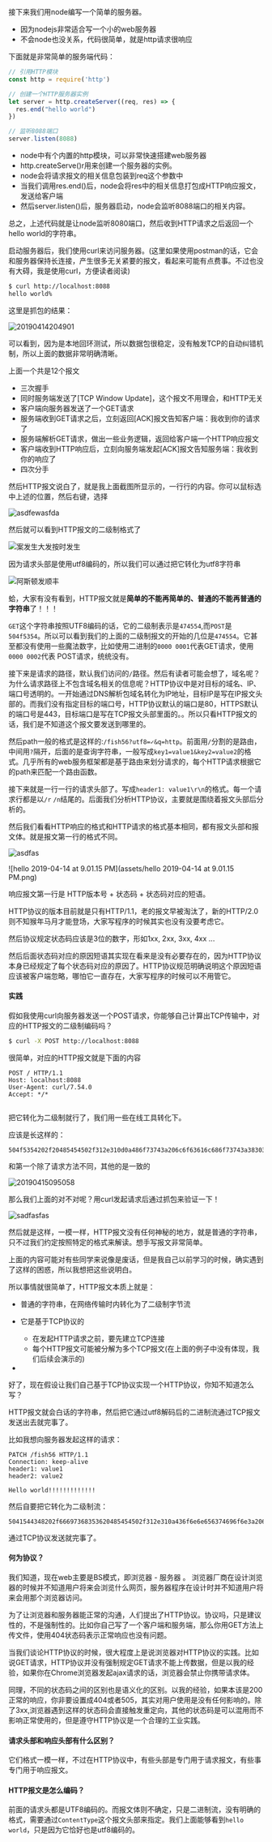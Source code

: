 接下来我们用node编写一个简单的服务器。

- 因为nodejs非常适合写一个小的web服务器
- 不会node也没关系，代码很简单，就是http请求很响应

下面就是非常简单的服务端代码：

```js
// 引用HTTP模块
const http = require('http')

// 创建一个HTTP服务器实例
let server = http.createServer((req, res) => {
  res.end("hello world")
})

// 监听8088端口
server.listen(8088)
```

- node中有个内置的http模块，可以非常快速搭建web服务器
- http.createServe()r用来创建一个服务器的实例。
- node会将请求报文的相关信息包装到req这个参数中
- 当我们调用res.end()后，node会将res中的相关信息打包成HTTP响应报文，发送给客户端
- 然后server.listen()后，服务器启动，node会监听8088端口的相关内容。

总之，上述代码就是让node监听8080端口，然后收到HTTP请求之后返回一个hello world的字符串。

启动服务器后，我们使用curl来访问服务器。(这里如果使用postman的话，它会和服务器保持长连接，产生很多无关紧要的报文，看起来可能有点费事。不过也没有大碍，我是使用curl，方便读者阅读)

```bash
$ curl http://localhost:8088
hello world%
```

这里是抓包的结果：

![20190414204901](assets/20190414204901.png)

可以看到，因为是本地回环测试，所以数据包很稳定，没有触发TCP的自动纠错机制，所以上面的数据非常明确清晰。

上面一个共是12个报文

- 三次握手
- 同时服务端发送了[TCP Window Update]，这个报文不用理会，和HTTP无关
- 客户端向服务器发送了一个GET请求
- 服务端收到GET请求之后，立刻返回[ACK]报文告知客户端：我收到你的请求了
- 服务端解析GET请求，做出一些业务逻辑，返回给客户端一个HTTP响应报文
- 客户端收到HTTP响应后，立刻向服务端发起[ACK]报文告知服务端：我收到你的响应了
- 四次分手



然后HTTP报文说白了，就是我上面截图所显示的，一行行的内容。你可以鼠标选中上述的位置，然后右键，选择

![asdfewasfda](assets/asdfewasfda.png)

然后就可以看到HTTP报文的二级制格式了

![案发生大发按时发生](assets/案发生大发按时发生.png)

因为请求头部是使用utf8编码的，所以我们可以通过把它转化为utf8字符串

![阿斯顿发顺丰](assets/阿斯顿发顺丰.png)

蛤，大家有没有看到，HTTP报文就是**简单的不能再简单的、普通的不能再普通的字符串**了！！！

`GET`这个字符串按照UTF8编码的话，它的二级制表示是`474554`,而`POST`是`504f5354`。所以可以看到我们的上面的二级制报文的开始的几位是`474554`。它甚至都没有使用一些魔法数字，比如使用二进制的`0000 0001`代表GET请求，使用`0000 0002`代表 POST请求，统统没有。

接下来是请求的路径，默认我们访问的`/`路径。然后有读者可能会想了，域名呢？为什么请求路径上不包含域名相关的信息呢？HTTP协议中是对目标的域名、IP、端口号透明的。一开始通过DNS解析包域名转化为IP地址，目标IP是写在IP报文头部的。而我们没有指定目标的端口号，HTTP协议默认的端口是80，HTTPS默认的端口号是443，目标端口是写在TCP报文头部里面的。。所以只看HTTP报文的话，我们是不知道这个报文要发送到哪里的。

然后path一般的格式是这样的:`/fish56?utf8=✓&q=http`。前面用`/`分割的是路由，中间用`?`隔开，后面的是查询字符串，一般写成`key1=value1&key2=value2`的格式。几乎所有的web服务框架都是基于路由来划分请求的，每个HTTP请求根据它的path来匹配一个路由函数。

接下来就是一行一行的请求头部了。写成`header1: value1\r\n`的格式。每一个请求行都是以`/r` `/n`结尾的。后面我们分析HTTP协议，主要就是围绕着报文头部后分析的。



然后我们看看HTTP响应的格式和HTTP请求的格式基本相同，都有报文头部和报文体。就是报文第一行的格式不同。

![asdfas](assets/asdfas-5292254.png)

![hello 2019-04-14 at 9.01.15 PM](assets/hello 2019-04-14 at 9.01.15 PM.png)

响应报文第一行是 HTTP版本号 + 状态码 + 状态码对应的短语。

HTTP协议的版本目前就是只有HTTP/1.1，老的报文早被淘汰了，新的HTTP/2.0则不知猴年马月才能登场，大家写程序的时候其实也没有没要考虑它。

然后协议规定状态码应该是3位的数字，形如1xx, 2xx, 3xx, 4xx ...

然后后面状态码对应的原因短语其实现在看来是没有必要存在的，因为HTTP协议本身已经规定了每个状态码对应的原因了。HTTP协议规范明确说明这个原因短语应该被客户端忽略，哪怕它一直存在，大家写程序的时候可以不用管它。



#### 实践

假如我使用curl向服务器发送一个POST请求，你能够自己计算出TCP传输中，对应的HTTP报文的二级制编码吗？

```bash
$ curl -X POST http://localhost:8088 
```

很简单，对应的HTTP报文就是下面的内容

```
POST / HTTP/1.1 
Host: localhost:8088 
User-Agent: curl/7.54.0 
Accept: */* 
 
```

把它转化为二级制就行了，我们用一些在线工具转化下。

应该是长这样的：

```
504f5354202f20485454502f312e310d0a486f73743a206c6f63616c686f73743a383038380d0a557365722d4167656e743a206375726c2f372e35342e300d0a4163636570743a202a2f2a0d0a0d0a
```

和第一个除了请求方法不同，其他的是一致的

![20190415095058](assets/20190415095058.png)

那么我们上面的对不对呢？用curl发起请求后通过抓包来验证一下！

![sadfasfas](assets/sadfasfas.png)



然后就是这样，一模一样，HTTP报文没有任何神秘的地方，就是普通的字符串，只不过我们约定按照特定的格式来解读。想手写报文非常简单。

上面的内容可能对有些同学来说像是废话，但是我自己以前学习的时候，确实遇到了这样的困惑，所以我想把这些说明白。



所以事情就很简单了，HTTP报文本质上就是：

- 普通的字符串，在网络传输时内转化为了二级制字节流

- 它是基于TCP协议的
  - 在发起HTTP请求之前，要先建立TCP连接
  - 每个HTTP报文可能被分解为多个TCP报文(在上面的例子中没有体现，我们后续会演示的)
- 

好了，现在假设让我们自己基于TCP协议实现一个HTTP协议，你知不知道怎么写？

HTTP报文就会白话的字符串，然后把它通过utf8解码后的二进制流通过TCP报文发送出去就完事了。

比如我想向服务器发起这样的请求：

```
PATCH /fish56 HTTP/1.1
Connection: keep-alive
header1: value1
header2: value2

Hello world!!!!!!!!!!!!! 
```

然后自要把它转化为二级制流：

```
5041544348202f66697368353620485454502f312e310a436f6e6e656374696f6e3a206b6565702d616c6976650a2e2e2e2e0a686561646572313a2076616c7565310a686561646572323a2076616c7565320a0a48656c6c6f20776f726c642121212121212121212121212120
```

通过TCP协议发送就完事了。



#### 何为协议？

我们知道，现在web主要是BS模式，即浏览器 - 服务器 。 浏览器厂商在设计浏览器的时候并不知道用户将来会浏览什么网页，服务器程序在设计时并不知道用户将来会用那个浏览器访问。

为了让浏览器和服务器能正常的沟通，人们提出了HTTP协议。协议吗，只是建议性的，不是强制性的。比如你自己写了一个客户端和服务端，那么你用GET方法上传文件，使用404状态码表示正常响应也没有问题。

当我们谈论HTTP协议的时候，很大程度上是说浏览器对HTTP协议的实践。比如说GET请求，HTTP协议并没有强制规定GET请求不能上传数据，但是以我的经验，如果你在Chrome浏览器发起ajax请求的话，浏览器会禁止你携带请求体。

同理，不同的状态码之间的区别也是语义化的区别。以我的经验，如果本该是200正常的响应，你非要设置成404或者505，其实对用户使用是没有任何影响的。除了3xx,浏览器遇到这样的状态码会直接触发重定向，其他的状态码是可以混用而不影响正常使用的，但是遵守HTTP协议是一个合理的工业实践。



#### 请求头部和响应头部有什么区别？

它们格式一模一样，不过在HTTP协议中，有些头部是专门用于请求报文，有些事专门用于响应报文。



#### HTTP报文是怎么编码？

前面的请求头都是UTF8编码的。而报文体则不确定，只是二进制流，没有明确的格式，需要通过`ContentType`这个报文头部来指定。我们上面能够看到`hello world`，只是因为它恰好也是utf8编码的。



